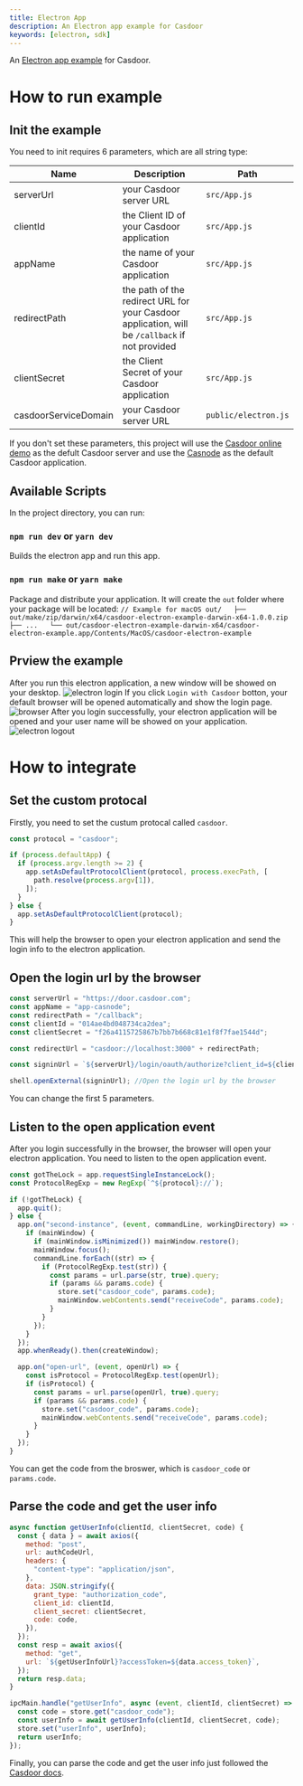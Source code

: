 ```yaml
---
title: Electron App
description: An Electron app example for Casdoor
keywords: [electron, sdk]
---
```

An [Electron app example](https://github.com/casdoor/casdoor-electron-example) for Casdoor.

# How to run example

## Init the example

You need to init requires 6 parameters, which are all string type:

| Name                 | Description                                                                                      | Path                   |
| -------------------- | ------------------------------------------------------------------------------------------------ | ---------------------- |
| serverUrl            | your Casdoor server URL                                                                          | `src/App.js`         |
| clientId             | the Client ID of your Casdoor application                                                        | `src/App.js`         |
| appName              | the name of your Casdoor application                                                             | `src/App.js`         |
| redirectPath         | the path of the redirect URL for your Casdoor application, will be `/callback` if not provided | `src/App.js`         |
| clientSecret         | the Client Secret of your Casdoor application                                                   | `src/App.js`         |
| casdoorServiceDomain | your Casdoor server URL                                                                          | `public/electron.js` |

If you don't set these parameters, this project will use the [Casdoor online demo](https://door.casdoor.com/) as the defult Casdoor server and use the [Casnode](https://door.casdoor.com/applications/app-casnode) as the default Casdoor application.

## Available Scripts

In the project directory, you can run:

### `npm run dev` or `yarn dev`

Builds the electron app and run this app.

### `npm run make` or `yarn make`

Package and distribute your application. It will create the `out` folder where your package will be located:
`// Example for macOS out/  
├── out/make/zip/darwin/x64/casdoor-electron-example-darwin-x64-1.0.0.zip  
├── ...  
└── out/casdoor-electron-example-darwin-x64/casdoor-electron-example.app/Contents/MacOS/casdoor-electron-example`

## Prview the example

After you run this electron application, a new window will be showed on your desktop.
![electron login](/img/howto-desktop-electron-login.png "Image not found: /img/howto-desktop-electron-login.png")
If you click `Login with Casdoor` botton, your default browser will be opened automatically and show the login page.
![browser](/img/howto-desktop-electron-browser.png)
After you login successfully, your electron application will be opened and your user name will be showed on your application.
![electron logout](/img/howto-desktop-electron-logout.png)

# How to integrate

## Set the custom protocal

Firstly, you need to set the custum protocal called `casdoor`.

```javascript
const protocol = "casdoor";

if (process.defaultApp) {
  if (process.argv.length >= 2) {
    app.setAsDefaultProtocolClient(protocol, process.execPath, [
      path.resolve(process.argv[1]),
    ]);
  }
} else {
  app.setAsDefaultProtocolClient(protocol);
}
```

This will help the browser to open your electron application and send the login info to the electron application.

## Open the login url by the browser

```javascript
const serverUrl = "https://door.casdoor.com";
const appName = "app-casnode";
const redirectPath = "/callback";
const clientId = "014ae4bd048734ca2dea";
const clientSecret = "f26a4115725867b7bb7b668c81e1f8f7fae1544d";

const redirectUrl = "casdoor://localhost:3000" + redirectPath;

const signinUrl = `${serverUrl}/login/oauth/authorize?client_id=${clientId}&response_type=code&redirect_uri=${encodeURIComponent(redirectUrl)}&scope=profile&state=${appName}&noRedirect=true`;

shell.openExternal(signinUrl); //Open the login url by the browser
```

You can change the first 5 parameters.

## Listen to the open application event

After you login successfully in the browser, the browser will open your electron application. You need to listen to the open application event.

```javascript
const gotTheLock = app.requestSingleInstanceLock();
const ProtocolRegExp = new RegExp(`^${protocol}://`);

if (!gotTheLock) {
  app.quit();
} else {
  app.on("second-instance", (event, commandLine, workingDirectory) => {
    if (mainWindow) {
      if (mainWindow.isMinimized()) mainWindow.restore();
      mainWindow.focus();
      commandLine.forEach((str) => {
        if (ProtocolRegExp.test(str)) {
          const params = url.parse(str, true).query;
          if (params && params.code) {
            store.set("casdoor_code", params.code);
            mainWindow.webContents.send("receiveCode", params.code);
          }
        }
      });
    }
  });
  app.whenReady().then(createWindow);

  app.on("open-url", (event, openUrl) => {
    const isProtocol = ProtocolRegExp.test(openUrl);
    if (isProtocol) {
      const params = url.parse(openUrl, true).query;
      if (params && params.code) {
        store.set("casdoor_code", params.code);
        mainWindow.webContents.send("receiveCode", params.code);
      }
    }
  });
}
```

You can get the code from the broswer, which is `casdoor_code` or `params.code`.

## Parse the code and get the user info

```javascript
async function getUserInfo(clientId, clientSecret, code) {
  const { data } = await axios({
    method: "post",
    url: authCodeUrl,
    headers: {
      "content-type": "application/json",
    },
    data: JSON.stringify({
      grant_type: "authorization_code",
      client_id: clientId,
      client_secret: clientSecret,
      code: code,
    }),
  });
  const resp = await axios({
    method: "get",
    url: `${getUserInfoUrl}?accessToken=${data.access_token}`,
  });
  return resp.data;
}

ipcMain.handle("getUserInfo", async (event, clientId, clientSecret) => {
  const code = store.get("casdoor_code");
  const userInfo = await getUserInfo(clientId, clientSecret, code);
  store.set("userInfo", userInfo);
  return userInfo;
});
```
Finally, you can parse the code and get the user info just followed the[ Casdoor docs](http://localhost:3000/docs/how-to-connect/oauth).
